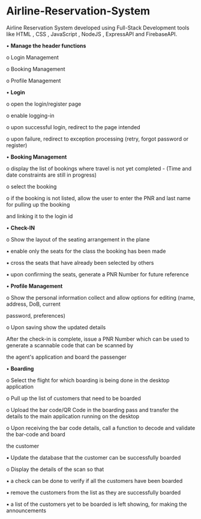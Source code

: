 # Airline-Reservation-System

  Airline Reservation System developed using Full-Stack Development tools like HTML , CSS , JavaScript , NodeJS , ExpressAPI and FirebaseAPI.
  
• **Manage the header functions**

o Login Management

o Booking Management

o Profile Management

• **Login**

o open the login/register page

o enable logging-in

o upon successful login, redirect to the page intended

o upon failure, redirect to exception processing (retry, forgot password or register)


• **Booking Management**

o display the list of bookings where travel is not yet completed - (Time and date constraints are still in progress)

o select the booking

o if the booking is not listed, allow the user to enter the PNR and last name for pulling up the booking

and linking it to the login id

• **Check-IN**

o Show the layout of the seating arrangement in the plane

▪ enable only the seats for the class the booking has been made

▪ cross the seats that have already been selected by others

▪ upon confirming the seats, generate a PNR Number for future reference


• **Profile Management**

o Show the personal information collect and allow options for editing (name, address, DoB, current

password, preferences)

o Upon saving show the updated details

After the check-in is complete, issue a PNR Number which can be used to generate a scannable code that can be scanned by

the agent's application and board the passenger


• **Boarding**

o Select the flight for which boarding is being done in the desktop application

o Pull up the list of customers that need to be boarded

o Upload the bar code/QR Code in the boarding pass and transfer the details to the main application running on the desktop

o Upon receiving the bar code details, call a function to decode and validate the bar-code and board

the customer

▪ Update the database that the customer can be successfully boarded

o Display the details of the scan so that

▪ a check can be done to verify if all the customers have been boarded

▪ remove the customers from the list as they are successfully boarded

▪ a list of the customers yet to be boarded is left showing, for making the announcements
